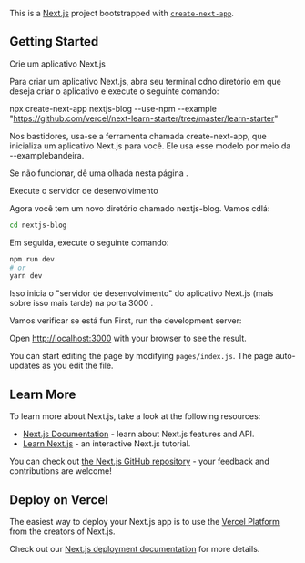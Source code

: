 This is a [Next.js](https://nextjs.org/) project bootstrapped with [`create-next-app`](https://github.com/vercel/next.js/tree/canary/packages/create-next-app).

## Getting Started
Crie um aplicativo Next.js

Para criar um aplicativo Next.js, abra seu terminal cdno diretório em que deseja criar o aplicativo e execute o seguinte comando:

npx create-next-app nextjs-blog --use-npm --example "https://github.com/vercel/next-learn-starter/tree/master/learn-starter"

Nos bastidores, usa-se a ferramenta chamada create-next-app, que inicializa um aplicativo Next.js para você. Ele usa esse modelo por meio da --examplebandeira.

Se não funcionar, dê uma olhada nesta página .

Execute o servidor de desenvolvimento

Agora você tem um novo diretório chamado nextjs-blog. Vamos cdlá:

```bash
cd nextjs-blog
```

Em seguida, execute o seguinte comando:

```bash
npm run dev
# or
yarn dev
```

Isso inicia o "servidor de desenvolvimento" do aplicativo Next.js (mais sobre isso mais tarde) na porta 3000 .

Vamos verificar se está fun
First, run the development server:



Open [http://localhost:3000](http://localhost:3000) with your browser to see the result.

You can start editing the page by modifying `pages/index.js`. The page auto-updates as you edit the file.

## Learn More

To learn more about Next.js, take a look at the following resources:

- [Next.js Documentation](https://nextjs.org/docs) - learn about Next.js features and API.
- [Learn Next.js](https://nextjs.org/learn) - an interactive Next.js tutorial.

You can check out [the Next.js GitHub repository](https://github.com/vercel/next.js/) - your feedback and contributions are welcome!

## Deploy on Vercel

The easiest way to deploy your Next.js app is to use the [Vercel Platform](https://vercel.com/import?utm_medium=default-template&filter=next.js&utm_source=create-next-app&utm_campaign=create-next-app-readme) from the creators of Next.js.

Check out our [Next.js deployment documentation](https://nextjs.org/docs/deployment) for more details.
